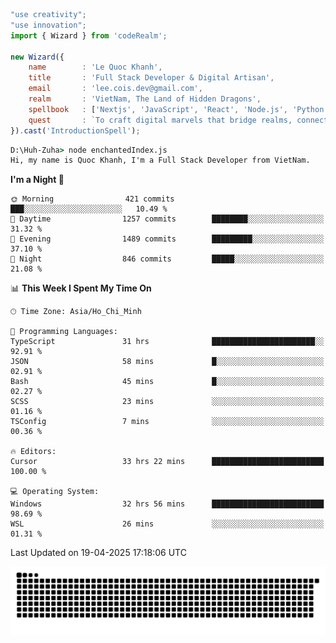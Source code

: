 <!--x axis divider-->

```js 
"use creativity";
"use innovation";
import { Wizard } from 'codeRealm';

new Wizard({
    name        : 'Le Quoc Khanh',
    title       : 'Full Stack Developer & Digital Artisan',
    email       : 'lee.cois.dev@gmail.com',
    realm       : 'VietNam, The Land of Hidden Dragons',
    spellbook   : ['Nextjs', 'JavaScript', 'React', 'Node.js', 'Python', 'Django', 'Cloud Services'],
    quest       : `To craft digital marvels that bridge realms, connect cultures, and bring imagination to life.`,
}).cast('IntroductionSpell');
```

```cmd
D:\Huh-Zuha> node enchantedIndex.js
Hi, my name is Quoc Khanh, I'm a Full Stack Developer from VietNam.
```
<!--START_SECTION:waka-->
**I'm a Night 🦉** 

```text
🌞 Morning                421 commits         ███░░░░░░░░░░░░░░░░░░░░░░   10.49 % 
🌆 Daytime                1257 commits        ████████░░░░░░░░░░░░░░░░░   31.32 % 
🌃 Evening                1489 commits        █████████░░░░░░░░░░░░░░░░   37.10 % 
🌙 Night                  846 commits         █████░░░░░░░░░░░░░░░░░░░░   21.08 % 
```


📊 **This Week I Spent My Time On** 

```text
🕑︎ Time Zone: Asia/Ho_Chi_Minh

💬 Programming Languages: 
TypeScript               31 hrs              ███████████████████████░░   92.91 % 
JSON                     58 mins             █░░░░░░░░░░░░░░░░░░░░░░░░   02.91 % 
Bash                     45 mins             █░░░░░░░░░░░░░░░░░░░░░░░░   02.27 % 
SCSS                     23 mins             ░░░░░░░░░░░░░░░░░░░░░░░░░   01.16 % 
TSConfig                 7 mins              ░░░░░░░░░░░░░░░░░░░░░░░░░   00.36 % 

🔥 Editors: 
Cursor                   33 hrs 22 mins      █████████████████████████   100.00 % 

💻 Operating System: 
Windows                  32 hrs 56 mins      █████████████████████████   98.69 % 
WSL                      26 mins             ░░░░░░░░░░░░░░░░░░░░░░░░░   01.31 % 
```


 Last Updated on 19-04-2025 17:18:06 UTC
<!--END_SECTION:waka-->
<picture>
  <source media="(prefers-color-scheme: dark)" srcset="https://raw.githubusercontent.com/leecois/leecois/output/github-contribution-grid-snake-dark.svg">
  <source media="(prefers-color-scheme: light)" srcset="https://raw.githubusercontent.com/leecois/leecois/output/github-contribution-grid-snake.svg">
  <img alt="github contribution grid snake animation" src="https://raw.githubusercontent.com/leecois/leecois/output/github-contribution-grid-snake.svg">
</picture>
